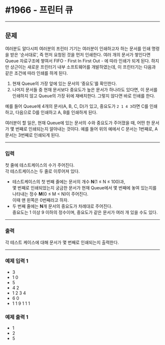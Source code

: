 # #1966 - 프린터 큐

---

## 문제
여러분도 알다시피 여러분의 프린터 기기는 여러분이 인쇄하고자 하는 문서를 인쇄 명령을 받은 ‘순서대로’, 즉 먼저 요청된 것을 먼저 인쇄한다. 여러 개의 문서가 쌓인다면 Queue 자료구조에 쌓여서 FIFO - First In First Out - 에 따라 인쇄가 되게 된다. 하지만 상근이는 새로운 프린터기 내부 소프트웨어를 개발하였는데, 이 프린터기는 다음과 같은 조건에 따라 인쇄를 하게 된다.

1. 현재 Queue의 가장 앞에 있는 문서의 ‘중요도’를 확인한다.
2. 나머지 문서들 중 현재 문서보다 중요도가 높은 문서가 하나라도 있다면, 이 문서를 인쇄하지 않고 Queue의 가장 뒤에 재배치한다. 그렇지 않다면 바로 인쇄를 한다.

예를 들어 Queue에 4개의 문서(A, B, C, D)가 있고, 중요도가 `2 1 4 3`라면 C를 인쇄하고, 다음으로 D를 인쇄하고 A, B를 인쇄하게 된다.

여러분이 할 일은, 현재 Queue에 있는 문서의 수와 중요도가 주어졌을 때, 어떤 한 문서가 몇 번째로 인쇄되는지 알아내는 것이다. 예를 들어 위의 예에서 C 문서는 1번째로, A 문서는 3번째로 인쇄되게 된다.

---

### 입력
첫 줄에 테스트케이스의 수가 주어진다.  
각 테스트케이스는 두 줄로 이루어져 있다.

- 테스트케이스의 첫 번째 줄에는 문서의 개수 **N**(1 ≤ N ≤ 100)과,  
  몇 번째로 인쇄되었는지 궁금한 문서가 현재 Queue에서 몇 번째에 놓여 있는지를 나타내는 정수 **M**(0 ≤ M < N)이 주어진다.  
  이때 맨 왼쪽은 0번째라고 하자.
- 두 번째 줄에는 **N**개 문서의 중요도가 차례대로 주어진다.  
  중요도는 1 이상 9 이하의 정수이며, 중요도가 같은 문서가 여러 개 있을 수도 있다.

---

### 출력
각 테스트 케이스에 대해 문서가 몇 번째로 인쇄되는지 출력한다.

---

### 예제 입력 1
- 3 
- 1 0 
- 5 
- 4 2 
- 1 2 3 4 
- 6 0 
- 1 1 9 1 1 1


### 예제 출력 1
- 1 
- 2 
- 5